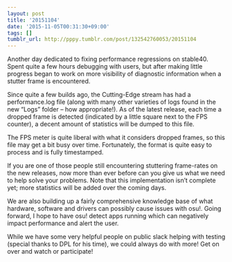 ```yaml
---
layout: post
title: '20151104'
date: '2015-11-05T00:31:30+09:00'
tags: []
tumblr_url: http://pppy.tumblr.com/post/132542760053/20151104
---
```

Another day dedicated to fixing performance regressions on stable40. Spent quite a few hours debugging with users, but after making little progress began to work on more visibility of diagnostic information when a stutter frame is encountered.

Since quite a few builds ago, the Cutting-Edge stream has had a performance.log file (along with many other varieties of logs found in the new “Logs” folder – how appropriate!). As of the latest release, each time a dropped frame is detected (indicated by a little square next to the FPS counter), a decent amount of statistics will be dumped to this file.




The FPS meter is quite liberal with what it considers dropped frames, so this file may get a bit busy over time. Fortunately, the format is quite easy to process and is fully timestamped.

If you are one of those people still encountering stuttering frame-rates on the new releases, now more than ever before can you give us what we need to help solve your problems. Note that this implementation isn’t complete yet; more statistics will be added over the coming days.

We are also building up a fairly comprehensive knowledge base of what hardware, software and drivers can possibly cause issues with osu!. Going forward, I hope to have osu! detect apps running which can negatively impact performance and alert the user.

While we have some very helpful people on public slack helping with testing (special thanks to DPL for his time), we could always do with more! Get on over and watch or participate!
